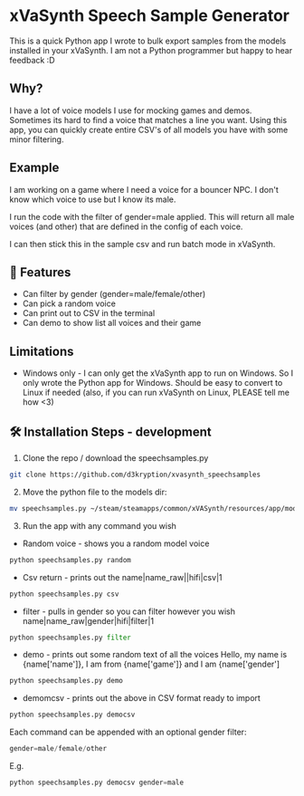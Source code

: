# xVaSynth Speech Sample Generator

This is a quick Python app I wrote to bulk export samples from the models installed in your xVaSynth. I am not a Python programmer but happy to hear feedback :D

## Why?

I have a lot of voice models I use for mocking games and demos. Sometimes its hard to find a voice that matches a line you want. Using this app, you can quickly create entire CSV's of all models you have with some minor filtering.

## Example
I am working on a game where I need a voice for a bouncer NPC. I don't know which voice to use but I know its male.

I run the code with the filter of gender=male applied. This will return all male voices (and other) that are defined in the config of each voice. 

I can then stick this in the sample csv and run batch mode in xVaSynth.

## 🧐 Features

- Can filter by gender (gender=male/female/other)
- Can pick a random voice
- Can print out to CSV in the terminal
- Can demo to show list all voices and their game

## Limitations
- Windows only - I can only get the xVaSynth app to run on Windows. So I only wrote the Python app for Windows. Should be easy to convert to Linux if needed (also, if you can run xVaSynth on Linux, PLEASE tell me how <3)

## 🛠️ Installation Steps - development

1) Clone the repo / download the speechsamples.py

```bash
git clone https://github.com/d3kryption/xvasynth_speechsamples
```

2. Move the python file to the models dir:

```bash
mv speechsamples.py ~/steam/steamapps/common/xVASynth/resources/app/models
```

3. Run the app with any command you wish

- Random voice - shows you a random model voice
```python
python speechsamples.py random
```

- Csv return - prints out the name|name_raw||hifi|csv|1
```python
python speechsamples.py csv
```

- filter - pulls in gender so you can filter however you wish name|name_raw|gender|hifi|filter|1
```python
python speechsamples.py filter
```

- demo - prints out some random text of all the voices Hello, my name is {name['name']}, I am from {name['game']} and I am {name['gender']
```python
python speechsamples.py demo
```

- demomcsv - prints out the above in CSV format ready to import
```python
python speechsamples.py democsv
```

Each command can be appended with an optional gender filter:

```python
gender=male/female/other
```

E.g.

```python
python speechsamples.py democsv gender=male
```
